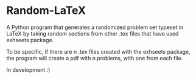 # Random-LaTeX
A Python program that generates a randomized problem set typeset in LaTeX by taking random sections from other .tex files that have used exhseets package.

To be specific, if there are n .tex files created with the exhseets package, the program will create a pdf with n problems, with one from each file.

In development :)
